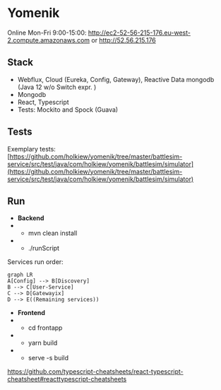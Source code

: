 # Yomenik

Online Mon-Fri 9:00-15:00: http://ec2-52-56-215-176.eu-west-2.compute.amazonaws.com or http://52.56.215.176
## Stack
 - Webflux, Cloud (Eureka, Config, Gateway), Reactive Data mongodb (Java 12 w/o Switch expr. )
 - Mongodb 
 - React, Typescript
 - Tests: Mockito and Spock (Guava)

## Tests
Exemplary tests: 
[https://github.com/holkiew/yomenik/tree/master/battlesim-service/src/test/java/com/holkiew/yomenik/battlesim/simulator](https://github.com/holkiew/yomenik/tree/master/battlesim-service/src/test/java/com/holkiew/yomenik/battlesim/simulator)
## Run
 - **Backend**
 - - mvn clean install
 - - ./runScript

Services run order:
 ```mermaid
graph LR
A[Config] --> B[Discovery]
B --> C[User-Service]
C --> D[Gatewayix]
D --> E((Remaining services))
```
 - **Frontend**
 - - cd frontapp
 - - yarn build
 - - serve -s build
 
 https://github.com/typescript-cheatsheets/react-typescript-cheatsheet#reacttypescript-cheatsheets

